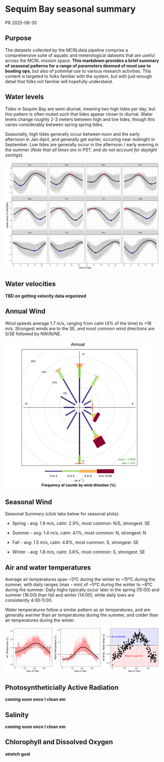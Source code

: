 Sequim Bay seasonal summary
================
PR
2025-06-30

## Purpose

The datasets collected by the MCRLdata pipeline comprise a comprehensive
suite of aquatic and meterological datasets that are useful across the
MCRL mission space. **This markdown provides a brief summary of seasonal
patterns for a range of parameters deemed of most use to boating ops**,
but also of potential use to various research activities. This content
is targeted to folks familiar with the system, but with just enough
detail that folks not familiar will hopefully understand.

## Water levels

Tides in Sequim Bay are semi-diurnal, meaning two high tides per day,
but this pattern is often muted such that tides appear closer to
diurnal. Water levels change roughly 2-3 meters between high and low
tides, though this varies considerably between spring spring tides.

Seasonally, high tides generally occur between noon and the early
afternoon in Jan-April, and generally get earlier, occuring near
midnight in September. Low tides are generally occur in the afternoon /
early evening in the summer (*Note that all times are in PST, and do not
account for daylight savings*).

![](../figures/tidal_depth_by_month_and_tod.png)

## Water velocities

**TBD on getting velocity data organized**

## Annual Wind

Wind speeds average 1.7 m/s, ranging from calm (4% of the time) to \>16
m/s. Strongest winds are to the SE, and most common wind directions are
S/SE followed by NW/N/NE.

![](../figures/wind_plots/annual.png)

## Seasonal Wind

Seasonal Summary (click tabs below for seasonal plots):

- Spring - avg: 1.9 m/s, calm: 2.9%, most common: N/S, strongest: SE

- Summer - avg: 1.4 m/s, calm: 4.1%, most common: N, strongest: N

- Fall - avg: 1.5 m/s, calm: 4.8%, most common: S, strongest: SE

- Winter - avg: 1.8 m/s, calm: 3.6%, most common: S, strongest: SE

## Air and water temperatures

Average air temperatures span ~5ºC during the winter to ~15ºC during the
summer, with daily ranges (max - min) of ~5ºC during the winter to ~8ºC
during the summer. Daily highs typically occur later in the spring
(15:00) and summer (16:00) than fall and winter (14:00), while daily
lows are consistently 4:00-5:00.

Water temperatures follow a similar pattern as air temperatures, and are
generally warmer than air temperatures during the summer, and colder
than air temperatures during the winter.

![](../figures/250630_temps_by_doy.png)

## Photosyntheticially Active Radiation

**coming soon once I clean em**

## Salinity

**coming soon once I clean em**

## Chlorophyll and Dissolved Oxygen

**stretch goal**
